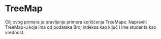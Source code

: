 # TreeMap
Cilj ovog primera je pravljenje primera korišćenja TreeMape. Napraviti TreeMap-u koja ima od podataka Broj indeksa kao ključ i ime studenta kao vrednost. 

